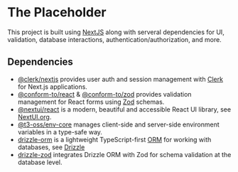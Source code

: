 # The Placeholder

This project is built using [NextJS](https://nextjs.org/) along with serveral dependencies for UI, validation, database interactions, authentication/authorization, and more.

## Dependencies

- [@clerk/nextjs](https://www.npmjs.com/package/@clerk/nextjs) provides user auth and session management with [Clerk](https://clerk.com/) for Next.js applications.
- [@conform-to/react](https://www.npmjs.com/package/@conform-to/react) & [@conform-to/zod](https://www.npmjs.com/package/@conform-to/zod) provides validation management for React forms using [Zod](https://zod.dev/) schemas.
- [@nextui/react](https://www.npmjs.com/package/@nextui-org/react) is a modern, beautiful and accessible React UI library, see [NextUI.org](https://nextui.org/).
- [@t3-oss/env-core](https://www.npmjs.com/package/@t3-oss/env-core) manages client-side and server-side environment variables in a type-safe way.
- [drizzle-orm](https://www.npmjs.com/package/drizzle-orm) is a lightweight TypeScript-first [ORM](https://en.wikipedia.org/wiki/Object%E2%80%93relational_mapping) for working with databases, see [Drizzle](https://orm.drizzle.team/)
- [drizzle-zod](https://www.npmjs.com/packages/drizzle-zod) integrates Drizzle ORM with Zod for schema validation at the database level.
